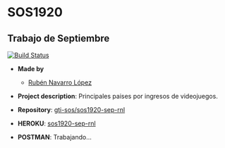 # SOS1920

## Trabajo de Septiembre



[![Build Status](https://travis-ci.org/gti-sos/sos1920-sep-rnl.svg?branch=master)](https://travis-ci.org/gti-sos/sos1920-sep-rnl)

- **Made by**
  - [Rubén Navarro López](https://github.com/jolaru21)
  
- **Project description**: Principales paises por ingresos de videojuegos.

- **Repository**: [gti-sos/sos1920-sep-rnl](https://github.com/Jolaru21/sos1920-sep-rnl)

-  **HEROKU**: [sos1920-sep-rnl](https://sos1920-sep-rnl.herokuapp.com)

-  **POSTMAN**:
Trabajando...

